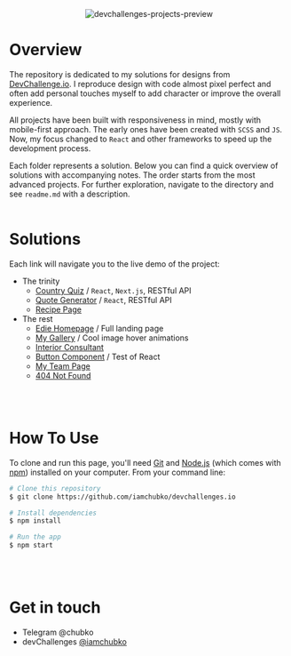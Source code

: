 <div align="center">
  <img src='https://user-images.githubusercontent.com/56153711/111914168-ef970c00-8a81-11eb-9313-688096adaf20.png' alt='devchallenges-projects-preview'>
</div>

# Overview

The repository is dedicated to my solutions for designs from [DevChallenge.io](https://devchallenges.io/). I reproduce design with code almost pixel perfect and often add personal touches myself to add character or improve the overall experience.

All projects have been built with responsiveness in mind, mostly with mobile-first approach. The early ones have been created with `SCSS` and `JS`. Now, my focus changed to `React` and other frameworks to speed up the development process.

Each folder represents a solution. Below you can find a quick overview of solutions with accompanying notes. The order starts from the most advanced projects. For further exploration, navigate to the directory and see `readme.md` with a description.
<br>
<br>

# Solutions

Each link will navigate you to the live demo of the project:
* The trinity
  - [Country Quiz](https://devchallprojects.web.app/country-quiz/) / `React`, `Next.js`, RESTful API
  - [Quote Generator](https://devchallprojects.web.app/quotes-generator/) / `React`, RESTful API
  - [Recipe Page](https://devchallprojects.web.app/recipe-page/)
* The rest
  - [Edie Homepage](https://devchallprojects.web.app/edie-homepage/) / Full landing page
  - [My Gallery](https://devchallprojects.web.app/my-gallery/) / Cool image hover animations
  - [Interior Consultant](https://devchallprojects.web.app/interior-consultant/)
  - [Button Component](https://devchallprojects.web.app/button-component/) / Test of React
  - [My Team Page](https://devchallprojects.web.app/my-team-page/)
  - [404 Not Found](https://devchallprojects.web.app/404-not-found/)

<br>
<br>


# How To Use
To clone and run this page, you'll need [Git](https://git-scm.com) and [Node.js](https://nodejs.org/en/download/) (which comes with [npm](http://npmjs.com)) installed on your computer. From your command line:

```bash
# Clone this repository
$ git clone https://github.com/iamchubko/devchallenges.io

# Install dependencies
$ npm install

# Run the app
$ npm start
```

<br>
<br>


# Get in touch

- Telegram @chubko
- devChallenges [@iamchubko](https://devchallenges.io/portfolio/iamchubko)
